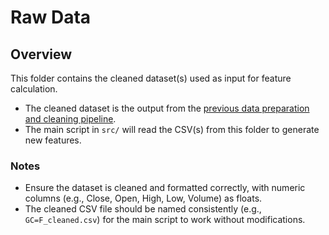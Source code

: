# Raw Data

## Overview
This folder contains the cleaned dataset(s) used as input for feature calculation.

- The cleaned dataset is the output from the [previous data preparation and cleaning pipeline](../../Data%20Cleaning/).
- The main script in `src/` will read the CSV(s) from this folder to generate new features.

### Notes
- Ensure the dataset is cleaned and formatted correctly, with numeric columns (e.g., Close, Open, High, Low, Volume) as floats.
- The cleaned CSV file should be named consistently (e.g., `GC=F_cleaned.csv`) for the main script to work without modifications.

